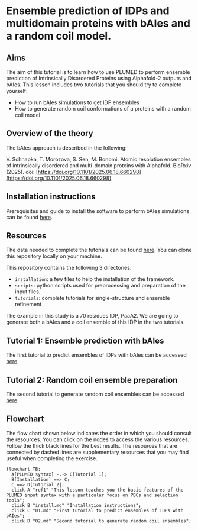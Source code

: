 # Ensemble prediction of IDPs and multidomain proteins with bAIes and a random coil model.

## Aims

The aim of this tutorial is to learn how to use PLUMED to perform ensemble prediction of Intrinsically Disordered Proteins using Alphafold-2 outputs and bAIes.
This lesson includes two tutorials that you should try to complete yourself:
* How to run bAIes simulations to get IDP ensembles
* How to generate random coil conformations of a proteins with a random coil model

## Overview of the theory

The bAIes approach is described in the following:

V. Schnapka, T. Morozova, S. Sen, M. Bonomi. Atomic resolution ensembles of intrinsically disordered and multi-domain proteins with Alphafold. BioRxiv (2025). doi: [https://doi.org/10.1101/2025.06.18.660298](https://doi.org/10.1101/2025.06.18.660298)

## Installation instructions
Prerequisites and guide to install the software to perform bAIes simulations can be found [here](install.md).

## Resources

The data needed to complete the tutorials can be found [here](). You can clone this repository locally on your machine.

This repository contains the following 3 directories:
* `installation`: a few files to help the installation of the framework.
* `scripts`: python scripts used for preprocessing and preparation of the input files.
* `tutorials`: complete tutorials for single-structure and ensemble refinement

The example in this study is a 70 residues IDP, PaaA2. We are going to generate both a bAIes and a coil ensemble of this IDP in the two tutorials.

## Tutorial 1: Ensemble prediction with bAIes
The first tutorial to predict ensembles of IDPs with bAIes can be accessed [here](01.md).

## Tutorial 2: Random coil ensemble preparation
The second tutorial to generate random coil ensembles can be accessed [here](02.md).

## Flowchart
The flow chart shown below indicates the order in which you should consult the resources.  You can click on the nodes to access the various resources.  Follow the thick black lines for the best results.  The resources that are connected by dashed lines are supplementary resources that you may find useful when completing the exercise. 

```mermaid
flowchart TB;
  A[PLUMED syntax] -.-> C[Tutorial 1];
  B[Installation] ==> C;
  C ==> D[Tutorial 2];
  click A "ref1" "This lesson teaches you the basic features of the PLUMED input syntax with a particular focus on PBCs and selection tools";
  click B "install.md" "Installation instructions";
  click C "01.md" "First tutorial to predict ensembles of IDPs with bAIes";
  click D "02.md" "Second tutorial to generate random coil ensembles";
```
